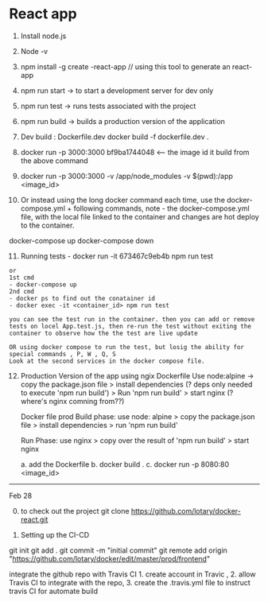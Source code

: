 # React app
1. Install node.js
2. Node -v 
3. npm install -g create -react-app  // using this tool to generate an react-app
4. npm run start -> to start a development server for dev only
5. npm run test -> runs tests associated with the project
6. npm run build -> builds a production version of the application 
7. Dev build : Dockerfile.dev 
    docker build -f dockerfile.dev .
8. docker run -p 3000:3000 bf9ba1744048  <-- the image id it build from the above command
9. docker run -p 3000:3000 -v /app/node_modules -v  $(pwd):/app  <image_id>

10. Or instead using the long docker command each time, 
use the docker-compose.yml + following commands, note - the docker-compose.yml file, with the local file linked to the container and changes are hot deploy to the container. 

docker-compose up
docker-compose down


 11. Running tests
    - docker run -it 673467c9eb4b npm run test

    or 
    1st cmd 
    - docker-compose up
    2nd cmd
    - docker ps to find out the conatainer id
    - docker exec -it <container_id> npm run test

    you can see the test run in the container. then you can add or remove tests on locel App.test.js, then re-run the test without exiting the container to observe how the the test are live update

    OR using docker compose to run the test, but losig the ability for special commands , P, W , Q, S
    Look at the second services in the docker compose file. 

12. Production Version of the app using ngix
    Dockerfile 
    Use node:alpine -> copy the package.json file > install dependencies (? deps only needed to execute 'npm run build') > Run 'npm run build' > start nginx (? where's nginx comning from??)

    Docker file prod
    Build phase: use node: alpine > copy the package.json file > install dependencies > run 'npm run build'

    Run Phase: use nginx > copy over the result of 'npm run build' > start nginx

    a. add the Dockerfile
    b. docker build .
    c. docker run -p 8080:80 <image_id>    


______________________________________________________________________
Feb 28

0. to check out the project git clone https://github.com/lotary/docker-react.git

1. Setting up the CI-CD

git init git add . git commit -m "initial commit" git remote add origin "https://github.com/lotary/docker/edit/master/prod/frontend"

integrate the github repo with Travis CI 1. create account in Travic , 2. allow Travis CI to integrate with the repo, 3. create the .travis.yml file to instruct travis CI for automate build

